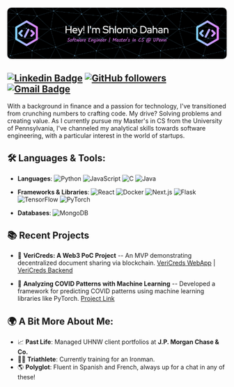 ![Header](./github-header-image.png)

[![Linkedin Badge](https://img.shields.io/badge/-shlomomdahan-blue?style=flat-square&logo=Linkedin&logoColor=white&link=https://www.linkedin.com/in/shlomomoshedahan/)](https://www.linkedin.com/in/shlomomoshedahan/)
[![GitHub followers](https://img.shields.io/github/followers/shlomomdahan?label=Follow&style=social)](https://github.com/shlomomdahan/?tab=follow) 
[![Gmail Badge](https://img.shields.io/badge/-shlomomdahan@gmail.com-c14438?style=flat-square&logo=Gmail&logoColor=white&link=mailto:shlomomdahan@gmail.com)](mailto:shlomomdahan@gmail.com)
---

With a background in finance and a passion for technology, I've transitioned from crunching numbers to crafting code. My drive? Solving problems and creating value. As I currently pursue my Master's in CS from the University of Pennsylvania, I've channeled my analytical skills towards software engineering, with a particular interest in the world of startups.

## 🛠 Languages & Tools:

- **Languages**: 
![Python](https://img.shields.io/badge/-Python-000?&logo=Python)
![JavaScript](https://img.shields.io/badge/-JavaScript-000?&logo=JavaScript)
![C](https://img.shields.io/badge/-C-000?&logo=C)
![Java](https://img.shields.io/badge/-Java-000?&logo=Java&logoColor=007396)

- **Frameworks & Libraries**: 
![React](https://img.shields.io/badge/-React-000?&logo=React)
![Docker](https://img.shields.io/badge/-Docker-000?&logo=Docker)
![Next.js](https://img.shields.io/badge/-Next.js-000?logo=next.js)
![Flask](https://img.shields.io/badge/-Flask-000?logo=Flask)
![TensorFlow](https://img.shields.io/badge/-TensorFlow-000?&logo=TensorFlow)
![PyTorch](https://img.shields.io/badge/-PyTorch-000?logo=PyTorch)

- **Databases**: 
![MongoDB](https://img.shields.io/badge/-MongoDB-000?logo=MongoDB)

## 📚 **Recent Projects**

- 📝 **VeriCreds: A Web3 PoC Project** 
-- An MVP demonstrating decentralized document sharing via blockchain. [VeriCreds WebApp](https://github.com/shlomomdahan/vericreds-frontend) | [VeriCreds Backend](https://github.com/shlomomdahan/vericreds-backend)

- 🦠 **Analyzing COVID Patterns with Machine Learning** 
 -- Developed a framework for predicting COVID patterns using machine learning libraries like PyTorch. [Project Link](https://github.com/shlomomdahan/machine-learning)

## 🌍 A Bit More About Me:

- 📈 **Past Life**: Managed UHNW client portfolios at **J.P. Morgan Chase & Co.**
- 🚴‍♂️ **Triathlete**: Currently training for an Ironman.
- 🌎 **Polyglot**: Fluent in Spanish and French, always up for a chat in any of these!

<!-- 
---

![Shlomo's github stats](https://github-readme-stats.vercel.app/api?username=shlomomdahan&show_icons=true&theme=radical&include_all_commits=true) ![Shlomo's top languages stats](https://github-readme-stats.vercel.app/api/top-langs/?username=shlomomdahan&theme=radical&layout=compact)


